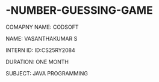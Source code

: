 # -NUMBER-GUESSING-GAME 

COMAPNY NAME: CODSOFT

NAME: VASANTHAKUMAR S

INTERN ID: ID:CS25RY2084 

DURATION: ONE MONTH 

SUBJECT: JAVA PROGRAMMING 



